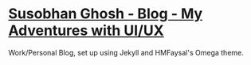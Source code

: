 # <a href = "https://susobhang70.github.io/"> Susobhan Ghosh - Blog - My Adventures with UI/UX </a>

Work/Personal Blog, set up using Jekyll and HMFaysal's Omega theme.

